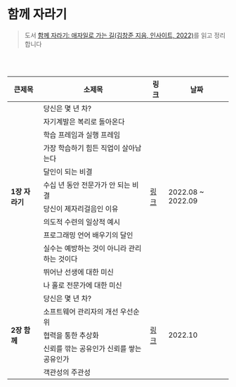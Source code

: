 # 함께 자라기

> 도서 [함께 자라기: 애자일로 가는 길(김창준 지음, 인사이트, 2022)](http://www.yes24.com/Product/Goods/67350256)를 읽고 정리합니다

<br />
<br />

<table>
  <thead>
    <tr>
      <th>큰제목</th>
      <th>소제목</th>
      <th>링크</th>
      <th>날짜</th>
    </tr>
  </thead>
  <tbody>
    <tr>
      <td rowspan="12"><strong>1장 자라기</strong></td>
      <td>당신은 몇 년 차?</td>
      <td rowspan="12">
        <a href="https://obvious-spade-e4e.notion.site/1-d3dbb8754aab469b9773113115e370c4"
          >링크</a
        >
      </td>
      <td rowspan="12">2022.08 ~ 2022.09</td>
    </tr>
    <tr>
      <td>자기계발은 복리로 돌아온다</td>
    </tr>
    <tr>
      <td>학습 프레임과 실행 프레임</td>
    </tr>
    <tr>
      <td>가장 학습하기 힘든 직업이 살아남는다</td>
    </tr>
    <tr>
      <td>달인이 되는 비결</td>
    </tr>
    <tr>
      <td>수십 년 동안 전문가가 안 되는 비결</td>
    </tr>
    <tr>
      <td>당신이 제자리걸음인 이유</td>
    </tr>
    <tr>
      <td>의도적 수련의 일상적 예시</td>
    </tr>
    <tr>
      <td>프로그래밍 언어 배우기의 달인</td>
    </tr>
    <tr>
      <td>실수는 예방하는 것이 아니라 관리하는 것이다</td>
    </tr>
    <tr>
      <td>뛰어난 선생에 대한 미신</td>
    </tr>
    <tr>
      <td>나 홀로 전문가에 대한 미신</td>
    </tr>
    <tr>
      <td rowspan="11"><strong>2장 함께</strong></td>
      <td>당신은 몇 년 차?</td>
      <td rowspan="11">
        <a href="https://www.notion.so/2-d9370242f39548348f91368f23d8cbb4"
          >링크</a
        >
      </td>
      <td rowspan="11">2022.10</td>
    </tr>
    <tr>
      <td>소프트웨어 관리자의 개선 우선순위</td>
    </tr>
    <tr>
      <td>협력을 통한 추상화</td>
    </tr>
    <tr>
      <td>신뢰를 깎는 공유인가 신뢰를 쌓는 공유인가</td>
    </tr>
    <tr>
      <td>객관성의 주관성</td>
    </tr>
    <!-- <tr>
      <td>이것도 모르세요?</td>
    </tr>
    <tr>
      <td>하향식 접근의 함정</td>
    </tr>
    <tr>
      <td>전문가팀이 실패하는 이유</td>
    </tr>
    <tr>
      <td>구글이 밝힌 탁월한 팀의 비밀</td>
    </tr>
    <tr>
      <td>쾌속 학습팀</td>
    </tr> 
    <tr>
      <td>프로젝트 확률론</td>
    </tr>
    -->
  </tbody>
</table>

<br />
<br />
